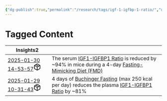 ```yaml
---
{"dg-publish":true,"permalink":"/research/tags/igf-1-igfbp-1-ratio/","updated":"2025-01-30T16:15:04-05:00"}
---
```


# Tagged Content
<div><table class="dataview table-view-table"><thead class="table-view-thead"><tr class="table-view-tr-header"><th class="table-view-th"><span>Insights</span><span class="dataview small-text">2</span></th><th class="table-view-th"><span></span></th></tr></thead><tbody class="table-view-tbody"><tr><td><span><a data-tooltip-position="top" aria-label="Research/Insights/2025-01-30 14-53-57.md" data-href="Research/Insights/2025-01-30 14-53-57.md" href="Research/Insights/2025-01-30 14-53-57.md" class="internal-link" target="_blank" rel="noopener nofollow" fileclass-name="Research Links">2025-01-30 14-53-57</a><a class="metadata-menu fileclass-icon"><svg xmlns="http://www.w3.org/2000/svg" width="24" height="24" viewBox="0 0 24 24" fill="none" stroke="currentColor" stroke-width="2" stroke-linecap="round" stroke-linejoin="round" class="svg-icon lucide-package"><path d="m7.5 4.27 9 5.15"></path><path d="M21 8a2 2 0 0 0-1-1.73l-7-4a2 2 0 0 0-2 0l-7 4A2 2 0 0 0 3 8v8a2 2 0 0 0 1 1.73l7 4a2 2 0 0 0 2 0l7-4A2 2 0 0 0 21 16Z"></path><path d="m3.3 7 8.7 5 8.7-5"></path><path d="M12 22V12"></path></svg></a></span></td><td><span>The serum <a data-href="IGF1-IGFBP1 Ratio" href="IGF1-IGFBP1 Ratio" class="internal-link" target="_blank" rel="noopener nofollow">IGF1-IGFBP1 Ratio</a> is reduced by ~94% in mice during a 4-day <a data-href="Fasting-Mimicking Diet (FMD)" href="Fasting-Mimicking Diet (FMD)" class="internal-link" target="_blank" rel="noopener nofollow">Fasting-Mimicking Diet (FMD)</a></span></td></tr><tr><td><span><a data-tooltip-position="top" aria-label="Research/Insights/2025-01-29 10-31-43.md" data-href="Research/Insights/2025-01-29 10-31-43.md" href="Research/Insights/2025-01-29 10-31-43.md" class="internal-link" target="_blank" rel="noopener nofollow" fileclass-name="Research Links">2025-01-29 10-31-43</a><a class="metadata-menu fileclass-icon"><svg xmlns="http://www.w3.org/2000/svg" width="24" height="24" viewBox="0 0 24 24" fill="none" stroke="currentColor" stroke-width="2" stroke-linecap="round" stroke-linejoin="round" class="svg-icon lucide-package"><path d="m7.5 4.27 9 5.15"></path><path d="M21 8a2 2 0 0 0-1-1.73l-7-4a2 2 0 0 0-2 0l-7 4A2 2 0 0 0 3 8v8a2 2 0 0 0 1 1.73l7 4a2 2 0 0 0 2 0l7-4A2 2 0 0 0 21 16Z"></path><path d="m3.3 7 8.7 5 8.7-5"></path><path d="M12 22V12"></path></svg></a></span></td><td><span>4 days of <a data-href="Buchinger Fasting" href="Buchinger Fasting" class="internal-link" target="_blank" rel="noopener nofollow">Buchinger Fasting</a> (max 250 kcal per day) reduces the plasma <a data-href="IGF1-IGFBP1 Ratio" href="IGF1-IGFBP1 Ratio" class="internal-link" target="_blank" rel="noopener nofollow">IGF1-IGFBP1 Ratio</a> by ~81%</span></td></tr></tbody></table></div>

